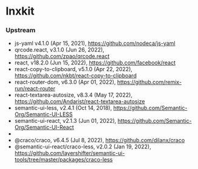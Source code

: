 # lnxkit

<!--
### Online

https://lnxkit.netlify.app/

### Offline

https://cdn.jsdelivr.net/gh/thread11/assets/lnxkit/lnxkit.html
-->

### Upstream

- js-yaml v4.1.0 (Apr 15, 2021), https://github.com/nodeca/js-yaml
- qrcode.react, v3.1.0 (Jun 26, 2022), https://github.com/zpao/qrcode.react
- react, v18.2.0 (Jun 15, 2022), https://github.com/facebook/react
- react-copy-to-clipboard, v5.1.0 (Apr 22, 2022), https://github.com/nkbt/react-copy-to-clipboard
- react-router-dom, v6.3.0 (Apr 01, 2022), https://github.com/remix-run/react-router
- react-textarea-autosize, v8.3.4 (May 17, 2022), https://github.com/Andarist/react-textarea-autosize
- semantic-ui-less, v2.4.1 (Oct 14, 2018), https://github.com/Semantic-Org/Semantic-UI-LESS
- semantic-ui-react, v2.1.3 (Jun 01, 2022), https://github.com/Semantic-Org/Semantic-UI-React
-
- @craco/craco, v6.4.5 (Jul 8, 2022), https://github.com/dilanx/craco
- @semantic-ui-react/craco-less, v2.0.2 (Jan 19, 2022), https://github.com/layershifter/semantic-ui-tools/tree/master/packages/craco-less
